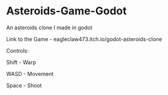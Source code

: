# Asteroids-Game-Godot
An asteroids clone I made in godot

Link to the Game - eagleclaw473.itch.io/godot-asteroids-clone

Controls:

Shift - Warp

WASD - Movement

Space - Shoot
